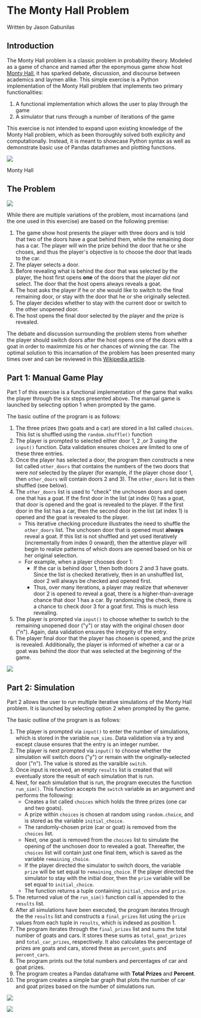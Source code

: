# The Monty Hall Problem
Written by Jason Gabunilas

## Introduction

The Monty Hall problem is a classic problem in probability theory. Modeled as a game of chance and named after the eponymous game show host [Monty Hall](https://en.wikipedia.org/wiki/Monty_Hall), it has sparked debate, discussion, and discourse between academics and laymen alike. This simple exercise is a Python implementation of the Monty Hall problem that implements two primary functionalities:
1. A functional implementation which allows the user to play through the game
2. A simulator that runs through a number of iterations of the game

This exercise is not intended to expand upon existing knowledge of the Monty Hall problem, which as been thoroughly solved both explicity and computationally. Instead, it is meant to showcase Python syntax as well as demonstrate basic use of Pandas dataframes and plotting functions. 

![](monty_man.jpg)

Monty Hall

## The Problem

![](monty_hall_image.png)

While there are multiple variations of the problem, most incarnations (and the one used in this exercise) are based on the following premise:

1. The game show host presents the player with three doors and is told that two of the doors have a goat behind them, while the remaining door has a car. The player will win the prize behind the door that he or she choses, and thus the player's objective is to choose the door that leads to the car.
2. The player selects a door.
3. Before revealing what is behind the door that was selected by the player, the host first opens **one** of the doors that the player *did not* select. The door that the host opens always reveals a goat.
4. The host asks the player if he or she would like to switch to the final remaining door, or stay with the door that he or she originally selected.
5. The player decides whether to stay with the current door or switch to the other unopened door.
6. The host opens the final door selected by the player and the prize is revealed.

The debate and discussion surrounding the problem stems from whether the player should switch doors after the host opens one of the doors with a goat in order to maximmize his or her chances of winning the car. The optimal solution to this incarnation of the problem has been presented many times over and can be reviewed in this [Wikipedia article](https://en.wikipedia.org/wiki/Monty_Hall_problem).

## Part 1: Manual Game Play

Part 1 of this exercise is a functional implementation of the game that walks the player through the six steps presented above. The manual game is launched by selecting option 1 when prompted by the game. 

The basic outline of the program is as follows:
1. The three prizes (two goats and a car) are stored in a list called `choices`. This list is shuffled using the `random.shuffle()` function
2. The player is prompted to selected either door 1, 2 ,or 3 using the `input()` function. Data validation ensures choices are limited to one of these three entries.
3.  Once the player has selected a door, the program then constructs a new list called `other_doors` that contains the numbers of the two doors that were *not* selected by the player (for example, if the player chose door 1, then `other_doors` will contain doors 2 and 3).  The `other_doors` list is then shuffled (see below).
4.  The `other_doors` list is used to "check" the unchosen doors and open one that has a goat. If the first door in the list (at index 0) has a goat, that door is opened and the goat is revealed to the player. If the first door in the list has a car, then the second door in the list (at index 1) is opened and the goat is revealed to the player.
    * This iterative checking procedure illustrates the need to shuffle the `other_doors` list. The unchosen door that is opened must **always** reveal a goat. If this list is not shuffled and yet used iteratively (incrementally from index 0 onward), then the attentive player will begin to realize patterns of which doors are opened based on his or her original selection.
    * For example, when a player chooses door 1:
        * If the car is behind door 1, then both doors 2 and 3 have goats. Since the list is checked iteratively, then in an unshuffled list, door 2 will always be checked and opened first.
        * Thus, over many iterations, a player may realize that whenever door 2 is opened to reveal a goat, there is a higher-than-average chance that door 1 has a car. By randomizing the check, there is a chance to check door 3 for a goat first. This is much less revealing.
5. The player is prompted via `input()` to choose whether to switch to the remaining unopened door ("y") or stay with the original chosen door ("n"). Again, data validation ensures the integrity of the entry.
6. The player final door that the player has chosen is opened, and the prize is revealed. Additionally, the player is informed of whether a car or a goat was behind the door that was selected at the beginning of the game.

![](manual_play.jpg)

## Part 2: Simulation

Part 2 allows the user to run multiple iterative simulations of the Monty Hall problem. It is launched by selecting option 2 when prompted by the game. 

The basic outline of the program is as follows:
1. The player is prompted via `input()` to enter the number of simulations, which is stored in the variable `num_sims`. Data validation via a try and except clause ensures that the entry is an integer number.
2. The player is next prompted via `input()` to choose whether the simulation will switch doors ("y") or remain with the originally-selected door ("n"). The value is stored as the varaible `switch`.
3. Once input is received, an empty `results` list is created that will eventually store the result of each simulation that is run.
4. Next, for each simulation that is run, the program executes the function `run_sim()`. This function accepts the `switch` variable as an argument and performs the following:
    * Creates a list called `choices` which holds the three prizes (one car and two goats).
    * A prize within `choices` is chosen at random using `random.choice`, and is stored as the variable `initial_choice`.
    * The randomly-chosen prize (car or goat) is removed from the `choices` list.
    * Next, one goat is removed from the `choices` list to simulate the opening of the unchosen door to revealed a goat. Thereafter, the `choices` list will contain just one final item, which is saved as the variable `remaining_choice`.
    * If the player directed the simulator to switch doors, the variable `prize` will be set equal to `remaining_choice`. If the player directed the simulator to stay with the initial door, then the `prize` variable will be set equal to `initial_choice`.
    * The function returns a tuple containing `initial_choice` and `prize`.
5. The returned value of the `run_sim()` function call is appended to the `results` list.
6. After all simulations have been executed, the program iterates through the the `results` list and constructs a `final_prizes` list using the `prize` values from each tuple in `results`, which is indexed as position 1.
7. The program iterates through the `final_prizes` list and sums the total number of goats and cars. It stores these sums as `total_goat_prizes` and `total_car_prizes`, respectively. It also calculates the percentage of prizes are goats and cars, stored these as `percent_goats` and `percent_cars`.
8. The program prints out the total numbers and percentages of car and goat prizes.
9. The program creates a Pandas dataframe with **Total Prizes** and **Percent**.
10. The program creates a simple bar graph that plots the number of car and goat prizes based on the number of simulations run.

![](simulation.jpg)

![](prize_plot.jpeg)
